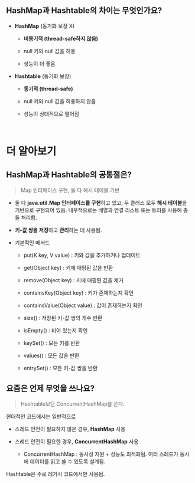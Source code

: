 ## HashMap과 Hashtable의 차이는 무엇인가요?

- **HashMap** (동기화 보장 X)

  - **비동기적 (thread-safe하지 않음)**

  - null 키와 null 값을 허용
  - 성능이 더 좋음

- **Hashtable** (동기화 보장)

  - **동기적 (thread-safe)**

  - null 키와 null 값을 허용하지 않음
  - 성능이 상대적으로 떨어짐

<br>

# 더 알아보기

## HashMap과 Hashtable의 공통점은?

> Map 인터페이스 구현, 둘 다 해시 테이블 기반

- 둘 다 **java.util.Map 인터페이스를 구현**하고 있고, 두 클래스 모두 **해시 테이블**을 기반으로 구현되어 있음. 내부적으로는 배열과 연결 리스트 또는 트리를 사용해 충돌 처리함.

- **키-값 쌍을 저장**하고 **관리**하는 데 사용됨.
- 기본적인 메서드

  - put(K key, V value) : 키와 값을 추가하거나 업데이트

  - get(Object key) : 키에 매핑된 값을 반환
  - remove(Object key) : 키에 매핑된 값을 제거
  - containsKey(Object key) : 키가 존재하는지 확인
  - containsValue(Object value) : 값이 존재하는지 확인
  - size() : 저장된 키-값 쌍의 개수 반환
  - isEmpty() : 비어 있는지 확인
  - keySet() : 모든 키를 반환
  - values() : 모든 값을 반환
  - entrySet() : 모든 키-값 쌍을 반환

## 요즘은 언제 무엇을 쓰나요?

> Hashtable보단 ConcurrentHashMap을 쓴다.

현대적인 코드에서는 일반적으로

- 스레드 안전이 필요하지 않은 경우, **HashMap** 사용

- 스레드 안전이 필요한 경우, **ConcurrentHashMap** 사용

  - ConcurrentHashMap : 동시성 지원 + 성능도 최적화됨. 여러 스레드가 동시에 데이터를 읽고 쓸 수 있도록 설계됨.

Hashtable은 주로 레거시 코드에서만 사용됨.
